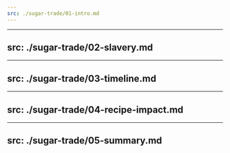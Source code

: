 ```yaml
---
src: ./sugar-trade/01-intro.md
---
```


---
src: ./sugar-trade/02-slavery.md
---

---
src: ./sugar-trade/03-timeline.md
---

---
src: ./sugar-trade/04-recipe-impact.md
---

---
src: ./sugar-trade/05-summary.md
---
